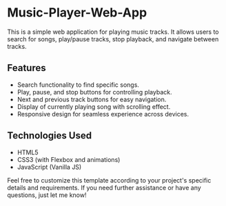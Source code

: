 # Music-Player-Web-App

This is a simple web application for playing music tracks. It allows users to search for songs, play/pause tracks, stop playback, and navigate between tracks.

## Features

- Search functionality to find specific songs.
- Play, pause, and stop buttons for controlling playback.
- Next and previous track buttons for easy navigation.
- Display of currently playing song with scrolling effect.
- Responsive design for seamless experience across devices.

## Technologies Used

- HTML5
- CSS3 (with Flexbox and animations)
- JavaScript (Vanilla JS)


Feel free to customize this template according to your project's specific details and requirements. If you need further assistance or have any questions, just let me know!
